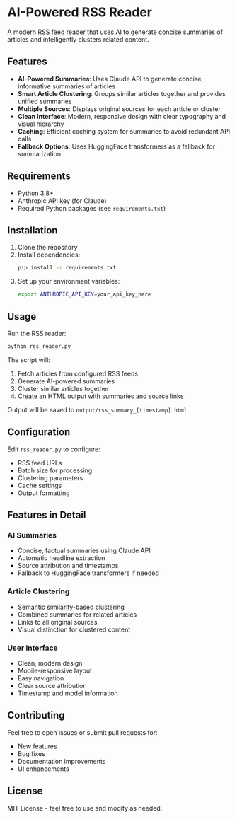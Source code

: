 # AI-Powered RSS Reader

A modern RSS feed reader that uses AI to generate concise summaries of articles and intelligently clusters related content.

## Features

- **AI-Powered Summaries**: Uses Claude API to generate concise, informative summaries of articles
- **Smart Article Clustering**: Groups similar articles together and provides unified summaries
- **Multiple Sources**: Displays original sources for each article or cluster
- **Clean Interface**: Modern, responsive design with clear typography and visual hierarchy
- **Caching**: Efficient caching system for summaries to avoid redundant API calls
- **Fallback Options**: Uses HuggingFace transformers as a fallback for summarization

## Requirements

- Python 3.8+
- Anthropic API key (for Claude)
- Required Python packages (see `requirements.txt`)

## Installation

1. Clone the repository
2. Install dependencies:
   ```bash
   pip install -r requirements.txt
   ```
3. Set up your environment variables:
   ```bash
   export ANTHROPIC_API_KEY=your_api_key_here
   ```

## Usage

Run the RSS reader:
```bash
python rss_reader.py
```

The script will:
1. Fetch articles from configured RSS feeds
2. Generate AI-powered summaries
3. Cluster similar articles together
4. Create an HTML output with summaries and source links

Output will be saved to `output/rss_summary_[timestamp].html`

## Configuration

Edit `rss_reader.py` to configure:
- RSS feed URLs
- Batch size for processing
- Clustering parameters
- Cache settings
- Output formatting

## Features in Detail

### AI Summaries
- Concise, factual summaries using Claude API
- Automatic headline extraction
- Source attribution and timestamps
- Fallback to HuggingFace transformers if needed

### Article Clustering
- Semantic similarity-based clustering
- Combined summaries for related articles
- Links to all original sources
- Visual distinction for clustered content

### User Interface
- Clean, modern design
- Mobile-responsive layout
- Easy navigation
- Clear source attribution
- Timestamp and model information

## Contributing

Feel free to open issues or submit pull requests for:
- New features
- Bug fixes
- Documentation improvements
- UI enhancements

## License

MIT License - feel free to use and modify as needed.
